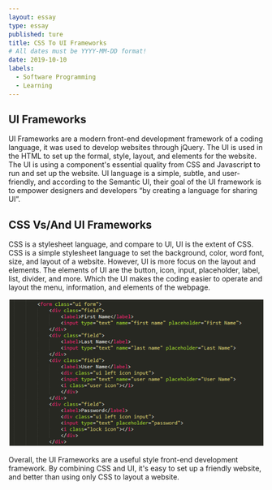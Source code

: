 ```yaml
---
layout: essay
type: essay
published: ture
title: CSS To UI Frameworks
# All dates must be YYYY-MM-DD format!
date: 2019-10-10
labels:
  - Software Programming
  - Learning
---
```


## UI Frameworks

  
UI Frameworks are a modern front-end development framework of a coding language, it was used to develop websites through jQuery. The UI is used in the HTML to set up the formal, style, layout, and elements for the website. The UI is using a component's essential quality from CSS and Javascript to run and set up the website. UI language is a simple, subtle, and user-friendly, and according to the Semantic UI, their goal of the UI framework is to empower designers and developers “by creating a language for sharing UI”.


## CSS Vs/And UI Frameworks

  CSS is a stylesheet language, and compare to UI, UI is the extent of CSS. CSS is a simple stylesheet language to set the background, color, word font, size, and layout of a website. However, UI is more focus on the layout and elements. The elements of UI are the button, icon, input, placeholder, label, list, divider, and more. Which the UI makes the coding easier to operate and layout the menu, information, and elements of the webpage.
  

<img class="ui floated image" src="../images/UI.png">

Overall, the UI Frameworks are a useful style front-end development framework. By combining CSS and UI, it's easy to set up a friendly website, and better than using only CSS to layout a website.
